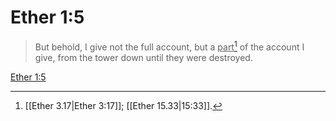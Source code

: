 # Ether 1:5

> But behold, I give not the full account, but a <u>part</u>[^a] of the account I give, from the tower down until they were destroyed.

[Ether 1:5](https://www.churchofjesuschrist.org/study/scriptures/bofm/ether/1?lang=eng&id=p5#p5)


[^a]: [[Ether 3.17|Ether 3:17]]; [[Ether 15.33|15:33]].  
